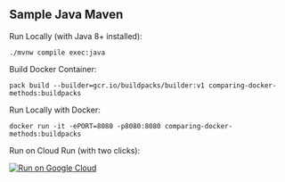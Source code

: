 Sample Java Maven
-----------------

Run Locally (with Java 8+ installed):
```
./mvnw compile exec:java
```

Build Docker Container:
```
pack build --builder=gcr.io/buildpacks/builder:v1 comparing-docker-methods:buildpacks
```

Run Locally with Docker:
```
docker run -it -ePORT=8080 -p8080:8080 comparing-docker-methods:buildpacks
```

Run on Cloud Run (with two clicks):

[![Run on Google Cloud](https://deploy.cloud.run/button.svg)](https://deploy.cloud.run)
